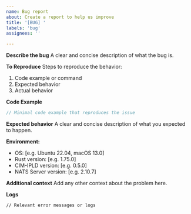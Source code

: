 ```yaml
---
name: Bug report
about: Create a report to help us improve
title: '[BUG] '
labels: 'bug'
assignees: ''

---
```


**Describe the bug**
A clear and concise description of what the bug is.

**To Reproduce**
Steps to reproduce the behavior:
1. Code example or command
2. Expected behavior
3. Actual behavior

**Code Example**
```rust
// Minimal code example that reproduces the issue
```

**Expected behavior**
A clear and concise description of what you expected to happen.

**Environment:**
 - OS: [e.g. Ubuntu 22.04, macOS 13.0]
 - Rust version: [e.g. 1.75.0]
 - CIM-IPLD version: [e.g. 0.5.0]
 - NATS Server version: [e.g. 2.10.7]

**Additional context**
Add any other context about the problem here.

**Logs**
```
// Relevant error messages or logs
```